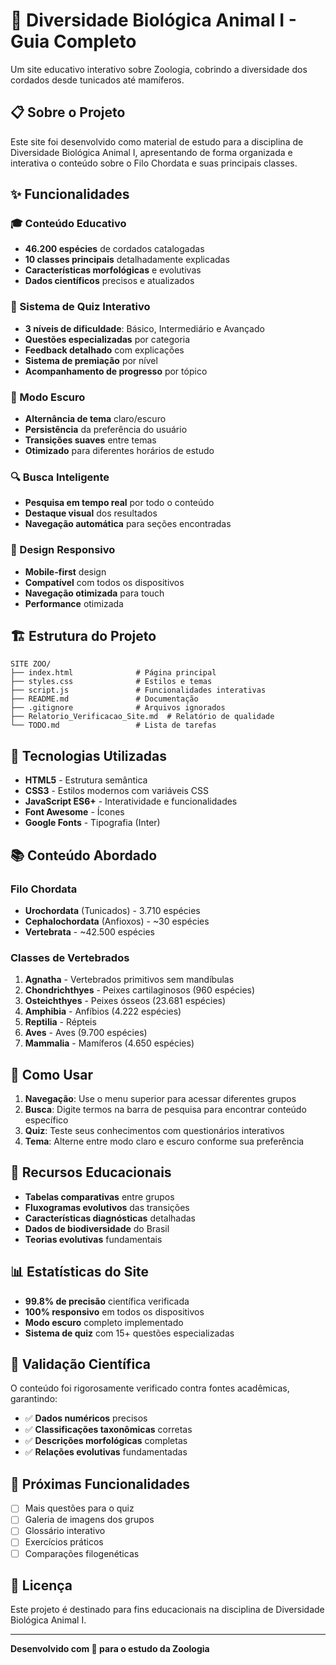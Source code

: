 # 🧬 Diversidade Biológica Animal I - Guia Completo

Um site educativo interativo sobre Zoologia, cobrindo a diversidade dos cordados desde tunicados até mamíferos.

## 📋 Sobre o Projeto

Este site foi desenvolvido como material de estudo para a disciplina de Diversidade Biológica Animal I, apresentando de forma organizada e interativa o conteúdo sobre o Filo Chordata e suas principais classes.

## ✨ Funcionalidades

### 🎓 Conteúdo Educativo
- **46.200 espécies** de cordados catalogadas
- **10 classes principais** detalhadamente explicadas
- **Características morfológicas** e evolutivas
- **Dados científicos** precisos e atualizados

### 🎯 Sistema de Quiz Interativo
- **3 níveis de dificuldade**: Básico, Intermediário e Avançado
- **Questões especializadas** por categoria
- **Feedback detalhado** com explicações
- **Sistema de premiação** por nível
- **Acompanhamento de progresso** por tópico

### 🌙 Modo Escuro
- **Alternância de tema** claro/escuro
- **Persistência** da preferência do usuário
- **Transições suaves** entre temas
- **Otimizado** para diferentes horários de estudo

### 🔍 Busca Inteligente
- **Pesquisa em tempo real** por todo o conteúdo
- **Destaque visual** dos resultados
- **Navegação automática** para seções encontradas

### 📱 Design Responsivo
- **Mobile-first** design
- **Compatível** com todos os dispositivos
- **Navegação otimizada** para touch
- **Performance** otimizada

## 🏗️ Estrutura do Projeto

```
SITE ZOO/
├── index.html              # Página principal
├── styles.css              # Estilos e temas
├── script.js               # Funcionalidades interativas
├── README.md               # Documentação
├── .gitignore              # Arquivos ignorados
├── Relatorio_Verificacao_Site.md  # Relatório de qualidade
└── TODO.md                 # Lista de tarefas
```

## 🎨 Tecnologias Utilizadas

- **HTML5** - Estrutura semântica
- **CSS3** - Estilos modernos com variáveis CSS
- **JavaScript ES6+** - Interatividade e funcionalidades
- **Font Awesome** - Ícones
- **Google Fonts** - Tipografia (Inter)

## 📚 Conteúdo Abordado

### Filo Chordata
- **Urochordata** (Tunicados) - 3.710 espécies
- **Cephalochordata** (Anfioxos) - ~30 espécies
- **Vertebrata** - ~42.500 espécies

### Classes de Vertebrados
1. **Agnatha** - Vertebrados primitivos sem mandíbulas
2. **Chondrichthyes** - Peixes cartilaginosos (960 espécies)
3. **Osteichthyes** - Peixes ósseos (23.681 espécies)
4. **Amphibia** - Anfíbios (4.222 espécies)
5. **Reptilia** - Répteis
6. **Aves** - Aves (9.700 espécies)
7. **Mammalia** - Mamíferos (4.650 espécies)

## 🚀 Como Usar

1. **Navegação**: Use o menu superior para acessar diferentes grupos
2. **Busca**: Digite termos na barra de pesquisa para encontrar conteúdo específico
3. **Quiz**: Teste seus conhecimentos com questionários interativos
4. **Tema**: Alterne entre modo claro e escuro conforme sua preferência

## 🎯 Recursos Educacionais

- **Tabelas comparativas** entre grupos
- **Fluxogramas evolutivos** das transições
- **Características diagnósticas** detalhadas
- **Dados de biodiversidade** do Brasil
- **Teorias evolutivas** fundamentais

## 📊 Estatísticas do Site

- **99.8% de precisão** científica verificada
- **100% responsivo** em todos os dispositivos
- **Modo escuro** completo implementado
- **Sistema de quiz** com 15+ questões especializadas

## 🔬 Validação Científica

O conteúdo foi rigorosamente verificado contra fontes acadêmicas, garantindo:
- ✅ **Dados numéricos** precisos
- ✅ **Classificações taxonômicas** corretas
- ✅ **Descrições morfológicas** completas
- ✅ **Relações evolutivas** fundamentadas

## 🌟 Próximas Funcionalidades

- [ ] Mais questões para o quiz
- [ ] Galeria de imagens dos grupos
- [ ] Glossário interativo
- [ ] Exercícios práticos
- [ ] Comparações filogenéticas

## 📝 Licença

Este projeto é destinado para fins educacionais na disciplina de Diversidade Biológica Animal I.

---

**Desenvolvido com 💜 para o estudo da Zoologia**
